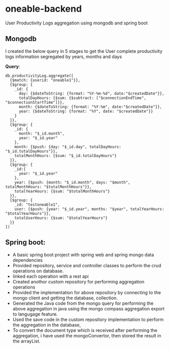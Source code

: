 # oneable-backend

User Productivity Logs aggregation using mongodb and spring boot

## Mongodb
I created the below query in 5 stages to get the User complete productivity logs information segregated by years, months and days

__Query__:
```
db.productivityLog.aggregate([
  {$match: {userid: "oneable1"}},
  {$group: {
    _id: {
      day: {$dateToString: {format: "%Y-%m-%d", date:"$createdDate"}},
      totalDayHours: {$sum: {$subtract: ["$connectionEndTime", "$connectionStartTime"]}},
      month: {$dateToString: {format: "%Y-%m", date:"$createdDate"}},
      year: {$dateToString: {format: "%Y", date: "$createdDate"}}
    }
  }},
  {$group: {
    _id: {
      month: "$_id.month",
      year: "$_id.year"
    },
    month: {$push: {day: "$_id.day", totalDayHours: "$_id.totalDayHours"}},
    totalMonthHours: {$sum: "$_id.totalDayHours"}
  }},
  {$group: {
    _id:{
      year: "$_id.year"
    },
    year: {$push: {month: "$_id.month", days: "$month", totalMonthHours: "$totalMonthHours"}},
    totalYearHours: {$sum: "$totalMonthHours"}
  }},
  {$group: {
    _id: "testoneable1",
    user: {$push: {year: "$_id.year", months: "$year", totalYearHours: "$totalYearHours"}},
    totalUserHours: {$sum: "$totalYearHours"}
  }}
])
```

## Spring boot:
- A basic spring boot project with spring web and spring mongo data dependencies
- Provided repository, service and controller classes to perform the crud operations on database.
- linked each operation with a rest api
- Created anothor custom repository for performing aggregation operations
- Provided the implementation for above repository by connecting to the mongo client and getting the database, collection.
- Generated the Java code from the mongo query for performing the above aggregation in java using the mongo compass aggregation export to langugage feature.
- Used the save code in the custom repository implementation to perform the aggregation in the database,
- To convert the document type which is received after performing the aggregation, i have used the mongoConvertor, then stored the result in the arrayList.